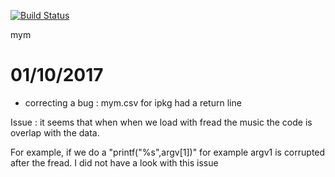 [![Build Status](https://travis-ci.org/oric-software/mym.svg?branch=master)](https://travis-ci.org/oric-software/mym)

mym

# 01/10/2017

* correcting a bug : mym.csv for ipkg had a return line


Issue : it seems that when when we load with fread the music the code is overlap with the data. 

For example, if we do a "printf("%s",argv[1])"  for example argv1 is corrupted after the fread. I did not have a look with this issue